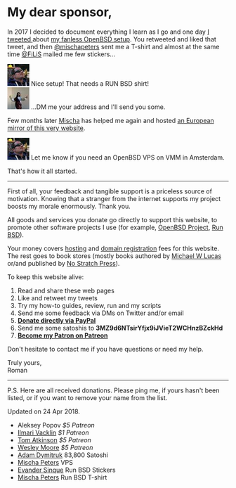 # My dear sponsor,

In 2017 I decided to document everything I learn as I go and one day [I
tweeted
](https://mobile.twitter.com/romanzolotarev/status/909807483149066248)
about [my fanless OpenBSD setup](/setup.html). You retweeted and liked
that tweet, and then
[@mischapeters](https://mobile.twitter.com/mischapeters) sent me a T-shirt
and almost at the same time [@FiLiS](https://mobile.twitter.com/FiLiS)
mailed me few stickers...

<div class="quote"> <a
href="https://mobile.twitter.com/mischapeters/status/910019073223872512"><img class="quote__avatar"
src="/avatars/mischapeters.jpeg"
title="19 Sep 2017"
alt="(((Mischa &#x1F576; &#x1F421; RCX))) (@mischapeters)"></a><span class="quote__text">
Nice setup! That needs a RUN BSD shirt!</span></div>

<div class="quote"><a
href="https://mobile.twitter.com/FiLiS/status/925425396941770755"><img class="quote__avatar"
src="/avatars/FiLiS.jpeg"
title="31 Oct 2017"
alt="Not Evander Sinque (@FiLiS)"></a><span class="quote__text">
...DM me your address and I'll send you some.</span></div>

Few months later [Mischa](https://mobile.twitter.com/mischapeters) has
helped me again and hosted [an European mirror of this very
website](http://hi.romanzolotarev.com/).

<div class="quote"> <a
href="https://mobile.twitter.com/mischapeters/status/984827416215457794"><img class="quote__avatar"
src="/avatars/mischapeters.jpeg"
title="13 Apr 2018"
alt="(((Mischa &#x1F576; &#x1F421; RCX))) (@mischapeters)"></a><span class="quote__text">
Let me know if you need an OpenBSD VPS on VMM in Amsterdam.</span></div>

That's how it all started.

---

First of all, your feedback and tangible support is
a priceless source of motivation. Knowing that a stranger from the
internet supports my project boosts my morale enormously. Thank you.

All goods and services you donate go directly to support this website, to
promote other software projects I use (for example, [OpenBSD
Project](https://www.openbsdfoundation.org/donations.html),
[Run BSD](http://runbsd.info/)).

Your money covers [hosting](/vultr.html) and [domain
registration](https://iwantmyname.com/) fees for this website. The rest
goes to book stores (mostly books authored by [Michael W
Lucas](https://mwl.io/) or/and published by [No Stratch
Press](https://nostarch.com/)).

To keep this website alive:

1. Read and share these web pages
1. Like and retweet my tweets
1. Try my how-to guides, review, run and my scripts
1. Send me some feedback via DMs on Twitter and/or email
1. **[Donate directly via PayPal](/paypal.html)**
1. Send me some satoshis to **3MZ9d6NTsirYfjx9iJVieT2WCHnzBZckHd**
1. **[Become my Patron on Patreon](/patreon.html)**

Don't hesitate to contact me if you have questions or need my help.

Truly yours,<br>
Roman

---

P.S. Here are all received donations. Please ping me, if yours hasn't been
listed, or if you want to remove your name from the list.

Updated on 24 Apr 2018.

- Aleksey Popov _$5 Patreon_
- [Ilmari Vacklin](https://mobile.twitter.com/wolverian) _$1 Patreon_
- [Tom Atkinson](https://www.tomatkinson.uk/) _$5 Patreon_
- [Wesley Moore](http://wezm.net/) _$5 Patreon_
- [Adam Dymitruk](https://mobile.twitter.com/adymitruk "24 Apr 2018") 83,800 Satoshi
- [Mischa Peters](https://mobile.twitter.com/mischapeters "13 Apr 2018") VPS
- [Evander Sinque](https://mobile.twitter.com/FiLiS "31 Oct 2017") Run BSD Stickers
- [Mischa Peters](https://mobile.twitter.com/mischapeters "19 Sep 2017") Run BSD T-shirt
